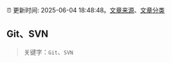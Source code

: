 :alarm_clock: 更新时间: 2025-06-04 18:48:48。[文章来源](/README.md)、[文章分类](/TAGS.md)

## Git、SVN


> 关键字：`Git`、`SVN`



